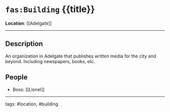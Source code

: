 # `fas:Building` {{title}}
**Location**: [[Adelgate]]

---

## Description
An organization in Adelgate that publishes written media for the city and beyond. Including newspapers, books, etc.   

## People
- Boss: [[Lionel]]

---
tags: #location, #building